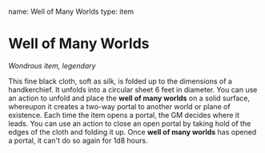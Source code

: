name: Well of Many Worlds
type: item

# Well of Many Worlds
_Wondrous item, legendary_

This fine black cloth, soft as silk, is folded up to the dimensions of a handkerchief. It unfolds into a circular sheet 6 feet in diameter.
You can use an action to unfold and place the **well of many worlds** on a solid surface, whereupon it creates a two-way portal to another world or plane of existence. Each time the item opens a portal, the GM decides where it leads. You can use an action to close an open portal by taking hold of the edges of the cloth and folding it up. Once **well of many worlds** has opened a portal, it can't do so again for 1d8 hours.
